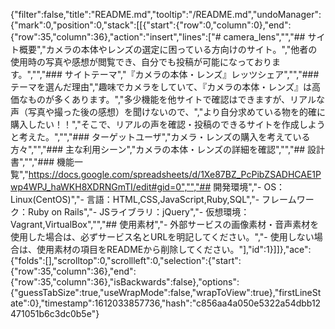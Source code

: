 {"filter":false,"title":"README.md","tooltip":"/README.md","undoManager":{"mark":0,"position":0,"stack":[[{"start":{"row":0,"column":0},"end":{"row":35,"column":36},"action":"insert","lines":["# camera_lens","","## サイト概要","カメラの本体やレンズの選定に困っている方向けのサイト。","他者の使用時の写真や感想が閲覧でき、自分でも投稿が可能になっております。","","### サイトテーマ","『カメラの本体・レンズ』レッツシェア","","### テーマを選んだ理由","趣味でカメラをしていて、『カメラの本体・レンズ』は高価なものが多くあります。","多少機能を他サイトで確認はできますが、リアルな声（写真や撮った後の感想）を聞けないので、","より自分求めている物を的確に購入したい！！","そこで、リアルの声を確認・投稿のできるサイトを作成しようと考えた。","","### ターゲットユーザ","カメラ・レンズの購入を考えている方々","","### 主な利用シーン","カメラの本体・レンズの詳細を確認","","## 設計書","","### 機能一覧","https://docs.google.com/spreadsheets/d/1Xe87BZ_PcPibZSADHCAE1Pwp4WPJ_haWKH8XDRNGmTI/edit#gid=0","","## 開発環境","- OS：Linux(CentOS)","- 言語：HTML,CSS,JavaScript,Ruby,SQL","- フレームワーク：Ruby on Rails","- JSライブラリ：jQuery","- 仮想環境：Vagrant,VirtualBox","","## 使用素材","- 外部サービスの画像素材・音声素材を使用した場合は、必ずサービス名とURLを明記してください。","- 使用しない場合は、使用素材の項目をREADMEから削除してください。"],"id":1}]]},"ace":{"folds":[],"scrolltop":0,"scrollleft":0,"selection":{"start":{"row":35,"column":36},"end":{"row":35,"column":36},"isBackwards":false},"options":{"guessTabSize":true,"useWrapMode":false,"wrapToView":true},"firstLineState":0},"timestamp":1612033857736,"hash":"c856aa4a050e5322a54dbb12471051b6c3dc0b5e"}